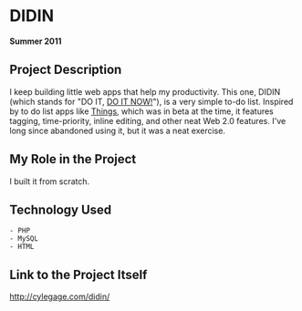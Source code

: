 # DIDIN

**Summer 2011**

## Project Description

I keep building little web apps that help my productivity. This one, DIDIN (which stands for "DO IT, [DO IT NOW!](http://www.youtube.com/watch?v=u6ALySsPXt0)"), is a very simple to-do list. Inspired by to do list apps like [Things](http://culturedcode.com/things/), which was in beta at the time, it features tagging, time-priority, inline editing, and other neat Web 2.0 features. I've long since abandoned using it, but it was a neat exercise.

## My Role in the Project

I built it from scratch.

## Technology Used

	- PHP
	- MySQL
	- HTML

## Link to the Project Itself

http://cylegage.com/didin/